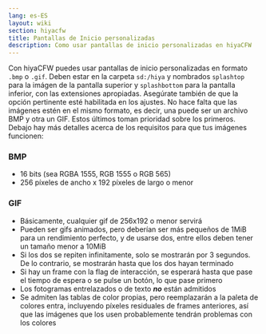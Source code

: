 ```yaml
---
lang: es-ES
layout: wiki
section: hiyacfw
title: Pantallas de Inicio personalizadas
description: Como usar pantallas de inicio personalizadas en hiyaCFW
---
```


Con hiyaCFW puedes usar pantallas de inicio personalizadas en formato `.bmp` o `.gif`. Deben estar en la carpeta `sd:/hiya` y nombrados `splashtop` para la imágen de la pantalla superior y `splashbottom` para la pantalla inferior, con las extensiones apropiadas. Asegúrate también de que la opción pertinente esté habilitada en los ajustes. No hace falta que las imágenes estén en el mismo formato, es decir, una puede ser un archivo BMP y otra un GIF. Estos últimos toman prioridad sobre los primeros. Debajo hay más detalles acerca de los requisitos para que tus imágenes funcionen:

### BMP
- 16 bits (sea RGBA 1555, RGB 1555 o RGB 565)
- 256 píxeles de ancho x 192 píxeles de largo o menor

### GIF
- Básicamente, cualquier gif de 256x192 o menor servirá
- Pueden ser gifs animados, pero deberían ser más pequeños de 1MiB para un rendimiento perfecto, y de usarse dos, entre ellos deben tener un tamaño menor a 10MiB
- Si los dos se repiten infinitamente, solo se mostrarán por 3 segundos. De lo contrario, se mostrarán hasta que los dos hayan terminado
- Si hay un frame con la flag de interacción, se esperará hasta que pase el tiempo de espera o se pulse un botón, lo que pase primero
- Los fotogramas entrelazados o de texto ***no*** están admitidos
- Se admiten las tablas de color propias, pero reemplazarán a la paleta de colores entra, incluyendo píxeles residuales de frames anteriores, así que las imágenes que los usen probablemente tendrán problemas con los colores
